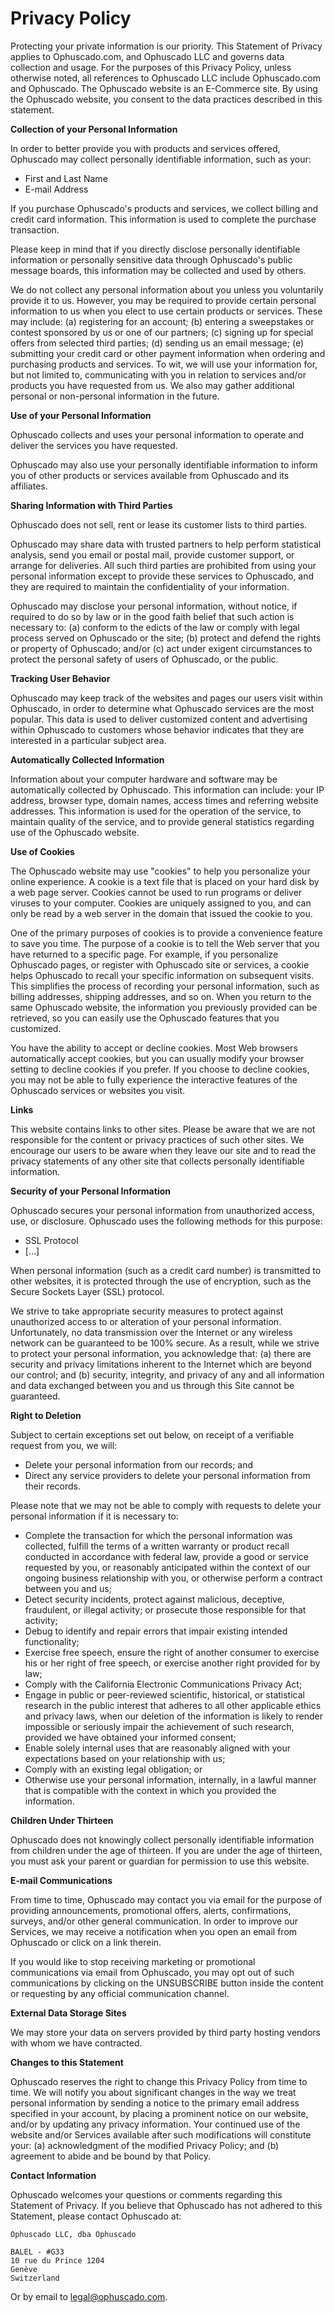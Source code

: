 <!-- status: Published -->
<!-- created: 2020-07-24 13:37:00+00:00 -->
<!-- language: en -->
<!-- title: Privacy Policy -->

# Privacy Policy

Protecting your private information is our priority. This Statement of Privacy applies to Ophuscado.com, and Ophuscado LLC and governs data collection and usage. For the purposes of this Privacy Policy, unless otherwise noted, all references to Ophuscado LLC include Ophuscado.com and Ophuscado. The Ophuscado website is an E-Commerce site. By using the Ophuscado website, you consent to the data practices described in this statement.

**Collection of your Personal Information**

In order to better provide you with products and services offered, Ophuscado may collect personally identifiable information, such as your:

- First and Last Name
- E-mail Address

If you purchase Ophuscado's products and services, we collect billing and credit card information. This information is used to complete the purchase transaction.

Please keep in mind that if you directly disclose personally identifiable information or personally sensitive data through Ophuscado's public message boards, this information may be collected and used by others.

We do not collect any personal information about you unless you voluntarily provide it to us. However, you may be required to provide certain personal information to us when you elect to use certain products or services. These may include: (a) registering for an account; (b) entering a sweepstakes or contest sponsored by us or one of our partners; (c) signing up for special offers from selected third parties; (d) sending us an email message; (e) submitting your credit card or other payment information when ordering and purchasing products and services. To wit, we will use your information for, but not limited to, communicating with you in relation to services and/or products you have requested from us. We also may gather additional personal or non-personal information in the future.

**Use of your Personal Information**

Ophuscado collects and uses your personal information to operate and deliver the services you have requested.

Ophuscado may also use your personally identifiable information to inform you of other products or services available from Ophuscado and its affiliates.

**Sharing Information with Third Parties**

Ophuscado does not sell, rent or lease its customer lists to third parties.

Ophuscado may share data with trusted partners to help perform statistical analysis, send you email or postal mail, provide customer support, or arrange for deliveries. All such third parties are prohibited from using your personal information except to provide these services to Ophuscado, and they are required to maintain the confidentiality of your information.

Ophuscado may disclose your personal information, without notice, if required to do so by law or in the good faith belief that such action is necessary to: (a) conform to the edicts of the law or comply with legal process served on Ophuscado or the site; (b) protect and defend the rights or property of Ophuscado; and/or (c) act under exigent circumstances to protect the personal safety of users of Ophuscado, or the public.

**Tracking User Behavior**

Ophuscado may keep track of the websites and pages our users visit within Ophuscado, in order to determine what Ophuscado services are the most popular. This data is used to deliver customized content and advertising within Ophuscado to customers whose behavior indicates that they are interested in a particular subject area.

**Automatically Collected Information**

Information about your computer hardware and software may be automatically collected by Ophuscado. This information can include: your IP address, browser type, domain names, access times and referring website addresses. This information is used for the operation of the service, to maintain quality of the service, and to provide general statistics regarding use of the Ophuscado website.

**Use of Cookies**

The Ophuscado website may use "cookies" to help you personalize your online experience. A cookie is a text file that is placed on your hard disk by a web page server. Cookies cannot be used to run programs or deliver viruses to your computer. Cookies are uniquely assigned to you, and can only be read by a web server in the domain that issued the cookie to you.

One of the primary purposes of cookies is to provide a convenience feature to save you time. The purpose of a cookie is to tell the Web server that you have returned to a specific page. For example, if you personalize Ophuscado pages, or register with Ophuscado site or services, a cookie helps Ophuscado to recall your specific information on subsequent visits. This simplifies the process of recording your personal information, such as billing addresses, shipping addresses, and so on. When you return to the same Ophuscado website, the information you previously provided can be retrieved, so you can easily use the Ophuscado features that you customized.

You have the ability to accept or decline cookies. Most Web browsers automatically accept cookies, but you can usually modify your browser setting to decline cookies if you prefer. If you choose to decline cookies, you may not be able to fully experience the interactive features of the Ophuscado services or websites you visit.

**Links**

This website contains links to other sites. Please be aware that we are not responsible for the content or privacy practices of such other sites. We encourage our users to be aware when they leave our site and to read the privacy statements of any other site that collects personally identifiable information.

**Security of your Personal Information**

Ophuscado secures your personal information from unauthorized access, use, or disclosure. Ophuscado uses the following methods for this purpose:

- SSL Protocol
- [...]

When personal information (such as a credit card number) is transmitted to other websites, it is protected through the use of encryption, such as the Secure Sockets Layer (SSL) protocol.

We strive to take appropriate security measures to protect against unauthorized access to or alteration of your personal information. Unfortunately, no data transmission over the Internet or any wireless network can be guaranteed to be 100% secure. As a result, while we strive to protect your personal information, you acknowledge that: (a) there are security and privacy limitations inherent to the Internet which are beyond our control; and (b) security, integrity, and privacy of any and all information and data exchanged between you and us through this Site cannot be guaranteed.

**Right to Deletion**

Subject to certain exceptions set out below, on receipt of a verifiable request from you, we will:

- Delete your personal information from our records; and
- Direct any service providers to delete your personal information from their records.

Please note that we may not be able to comply with requests to delete your personal information if it is necessary to:

- Complete the transaction for which the personal information was collected, fulfill the terms of a written warranty or product recall conducted in accordance with federal law, provide a good or service requested by you, or reasonably anticipated within the context of our ongoing business relationship with you, or otherwise perform a contract between you and us;
- Detect security incidents, protect against malicious, deceptive, fraudulent, or illegal activity; or prosecute those responsible for that activity;
- Debug to identify and repair errors that impair existing intended functionality;
- Exercise free speech, ensure the right of another consumer to exercise his or her right of free speech, or exercise another right provided for by law;
- Comply with the California Electronic Communications Privacy Act;
- Engage in public or peer-reviewed scientific, historical, or statistical research in the public interest that adheres to all other applicable ethics and privacy laws, when our deletion of the information is likely to render impossible or seriously impair the achievement of such research, provided we have obtained your informed consent;
- Enable solely internal uses that are reasonably aligned with your expectations based on your relationship with us;
- Comply with an existing legal obligation; or
- Otherwise use your personal information, internally, in a lawful manner that is compatible with the context in which you provided the information.

**Children Under Thirteen**

Ophuscado does not knowingly collect personally identifiable information from children under the age of thirteen. If you are under the age of thirteen, you must ask your parent or guardian for permission to use this website.

**E-mail Communications**

From time to time, Ophuscado may contact you via email for the purpose of providing announcements, promotional offers, alerts, confirmations, surveys, and/or other general communication. In order to improve our Services, we may receive a notification when you open an email from Ophuscado or click on a link therein.

If you would like to stop receiving marketing or promotional communications via email from Ophuscado, you may opt out of such communications by clicking on the UNSUBSCRIBE button inside the content or requesting by any official communication channel.

**External Data Storage Sites**

We may store your data on servers provided by third party hosting vendors with whom we have contracted.

**Changes to this Statement**

Ophuscado reserves the right to change this Privacy Policy from time to time. We will notify you about significant changes in the way we treat personal information by sending a notice to the primary email address specified in your account, by placing a prominent notice on our website, and/or by updating any privacy information. Your continued use of the website and/or Services available after such modifications will constitute your: (a) acknowledgment of the modified Privacy Policy; and (b) agreement to abide and be bound by that Policy.

**Contact Information**

Ophuscado welcomes your questions or comments regarding this Statement of Privacy. If you believe that Ophuscado has not adhered to this Statement, please contact Ophuscado at:

    Ophuscado LLC, dba Ophuscado

    BALEL - #G33
    10 rue du Prince 1204
    Genève
    Switzerland

Or by email to [legal@ophuscado.com](mailto:legal@ophuscado.com).
